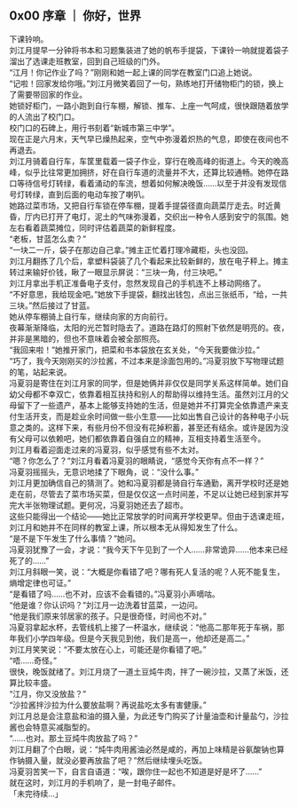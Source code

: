 ## 0x00 序章 ｜ 你好，世界
下课铃响。  
刘江月提早一分钟将书本和习题集装进了她的帆布手提袋，下课铃一响就提着袋子溜出了选课走班教室，回到自己班级的门外。  
“江月！你记作业了吗？”刚刚和她一起上课的同学在教室门口追上她说。  
“记啦！回家发给你哦。”刘江月微笑着回了一句，熟练地打开储物柜门的锁，换上了需要带回家的作业。  
她锁好柜门，一路小跑到自行车棚，解锁、推车、上座一气呵成，很快跟随着放学的人流出了校门口。  
校门口的石碑上，用行书刻着“新城市第三中学”。  
现在正是六月末，天气早已燥热起来，空气中弥漫着炽热的气息，即使在夜间也不再退去。  
刘江月骑着自行车，车筐里载着一袋子作业，穿行在晚高峰的街道上。今天的晚高峰，似乎比往常更加拥挤，好在自行车道的流量并不大，还算比较通畅。她停在路口等待信号灯转绿，看着涌动的车流，想着如何解决晚饭……以至于并没有发现信号灯转绿，直到后面的电动车按了喇叭。  
她路过菜市场，又把自行车锁在停车棚，提着手提袋径直向蔬菜厅走去。时近黄昏，厅内已打开了电灯，泥土的气味弥漫着，交织出一种令人感到安宁的氛围。她左右看着蔬菜摊位，同时评估着蔬菜的新鲜程度。  
“老板，甘蓝怎么卖？”  
“一块二一斤，袋子在那边自己拿。”摊主正忙着打理冷藏柜，头也没回。  
刘江月翻拣了几个后，拿塑料袋装了几个看起来比较新鲜的，放在电子秤上。摊主转过来输好价钱，瞅了一眼显示屏说：“三块一角，付三块吧。”  
刘江月拿出手机正准备电子支付，忽然发现自己的手机连不上移动网络了。  
“不好意思，我给现金吧。”她放下手提袋，翻找出钱包，点出三张纸币，“给，一共三块。”然后接过了甘蓝。  
她从停车棚骑上自行车，继续向家的方向前行。  
夜幕渐渐降临，太阳的光芒暂时隐去了。道路在路灯的照射下依然是明亮的。夜，并非是黑暗的，但也不意味着会被全部照亮。  
“我回来啦！”她推开家门，把菜和书本袋放在玄关处，“今天我要做沙拉。”  
“巧了，我今天刚刚买的沙拉酱，不过本来是涂面包用的。”冯夏羽放下写物理试题的笔，站起来说。  
冯夏羽是寄住在刘江月家的同学，但是她俩并非仅仅是同学关系这样简单。她们自幼父母都不幸双亡，依靠着相互扶持和别人的帮助得以维持生活。虽然刘江月的父母留下了一些遗产，基本上能够支持她的生活，但是她并不打算完全依靠遗产来支付生活开支，而是趁业余时间做一些小生意——比如出售自己设计的各种电子小玩意之类的。这样下来，有些月份不但没有花掉积蓄，甚至还有结余。或许是因为没有父母可以依赖吧，她们都依靠着自强自立的精神，互相支持着生活至今。  
刘江月看着迎面走过来的冯夏羽，似乎感觉有些不太对。  
“嗯？你怎么了？”刘江月看着冯夏羽的眼睛说，“感觉今天你有点不一样？”  
冯夏羽摇摇头，无意识地揉了下眼角，说：“没什么事。”  
刘江月更加确信自己的猜测了。她和冯夏羽都是骑自行车通勤，离开学校时还是她走在前，尽管去了菜市场买菜，但是仅仅这一点时间差，不足以让她已经到家并写完大半张物理试题。更何况，冯夏羽她还去了超市。  
这些只能得出一个结论——她比正常放学的时间离开学校更早。但由于选课走班，刘江月和她并不在同样的教室上课，所以根本无从得知发生了什么。  
“是不是下午发生了什么事情？”她问。  
冯夏羽犹豫了一会，才说：“我今天下午见到了一个人……非常诡异……他本来已经死了的……”  
刘江月斜眼一笑，说：“大概是你看错了吧？哪有死人复活的呢？人死不能复生，熵增定律也可证。”  
“是看错了吗……也不对，应该不会看错的。”冯夏羽小声嘀咕。  
“他是谁？你认识吗？”刘江月一边洗着甘蓝菜，一边问。  
“他是我们原来邻居家的孩子。只是很奇怪，时间也不对。”  
冯夏羽拿起水杯，去管线机上接了一杯温水，继续说：“他高二那年死于车祸，那年我们小学四年级。但是今天我见到他，我们是高一，他却还是高二。”  
刘江月笑笑说：“不要太放在心上，可能还是你看错了吧。”  
“唔……奇怪。”  
很快，晚饭就绪了。刘江月烧了一道土豆炖牛肉，拌了一碗沙拉，又蒸了米饭，还算比较丰盛。  
“江月，你又没放盐？”  
“沙拉酱拌沙拉为什么要放盐啊？再说盐吃太多有害健康。”  
刘江月总是会注意盐和油的摄入量，为此还专门购买了计量油壶和计量盐勺，沙拉酱也会特意买减脂型的。  
“……也对。那土豆炖牛肉放盐了吗？”  
刘江月翻了个白眼，说：“炖牛肉用酱油必然是咸的，再加上味精是谷氨酸钠也算作钠摄入量，就没必要再放盐了吧？”然后继续埋头吃饭。  
冯夏羽苦笑一下，自言自语道：“唉，跟你住一起也不知道是好是坏了……”  
就在这时，刘江月的手机响了，是一封电子邮件。  
「未完待续…」  
  
